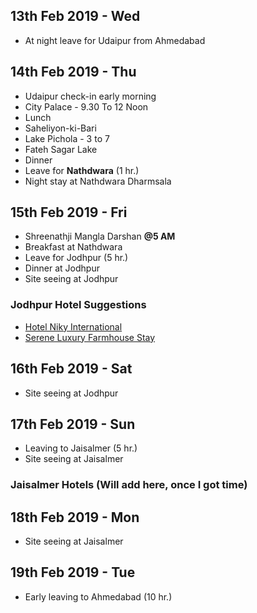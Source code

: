 ## 13th Feb 2019 - Wed ##
* At night leave for Udaipur from Ahmedabad


## 14th Feb 2019 - Thu ##
* Udaipur check-in early morning
* City Palace - 9.30 To 12 Noon
* Lunch
* Saheliyon-ki-Bari
* Lake Pichola - 3 to 7
* Fateh Sagar Lake 
* Dinner
* Leave for **Nathdwara** (1 hr.)
* Night stay at Nathdwara Dharmsala


## 15th Feb 2019 - Fri ##
* Shreenathji Mangla Darshan **@5 AM**
* Breakfast at Nathdwara
* Leave for Jodhpur (5 hr.)
* Dinner at Jodhpur
* Site seeing at Jodhpur

### Jodhpur Hotel Suggestions ###
* [Hotel Niky International](https://www.makemytrip.com/pwa/hotel-details/?hotelId=201502251618411977&mtkeys=undefined&checkin=02152019&checkout=02162019&city=JDH&codd=snew&country=IN&roomStayQualifier=3e0e3e0e4e0e&searchText=Jodhpur)
* [Serene Luxury Farmhouse Stay](https://www.makemytrip.com/pwa/hotel-details/?hotelId=201805311757002234&mtkeys=undefined&checkin=02152019&checkout=02162019&city=JDH&codd=snew&country=IN&roomStayQualifier=3e0e3e0e4e0e&searchText=Jodhpur)


## 16th Feb 2019 - Sat ##
* Site seeing at Jodhpur


## 17th Feb 2019 - Sun ##
* Leaving to Jaisalmer (5 hr.)
* Site seeing at Jaisalmer

### Jaisalmer Hotels (Will add here, once I got time) ###


## 18th Feb 2019 - Mon ##
* Site seeing at Jaisalmer


## 19th Feb 2019 - Tue ##
* Early leaving to Ahmedabad (10 hr.)

